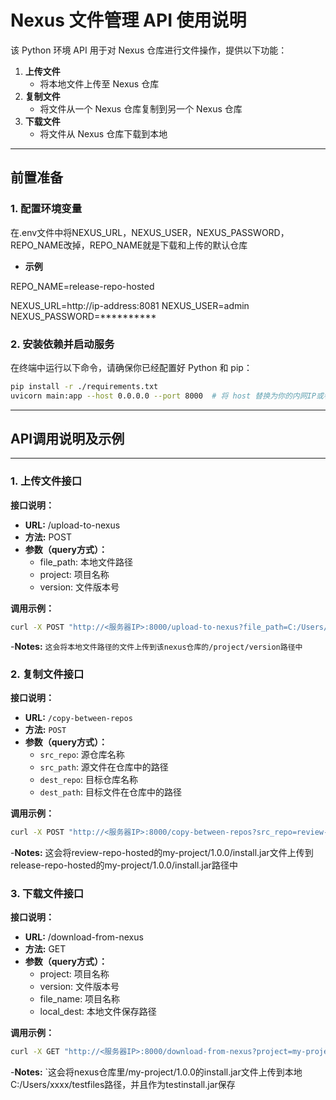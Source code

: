 # Nexus 文件管理 API 使用说明

该 Python 环境 API 用于对 Nexus 仓库进行文件操作，提供以下功能：

1. **上传文件**
   - 将本地文件上传至 Nexus 仓库
2. **复制文件**
   - 将文件从一个 Nexus 仓库复制到另一个 Nexus 仓库
3. **下载文件**
   - 将文件从 Nexus 仓库下载到本地

---

## 前置准备

### 1. 配置环境变量

在.env文件中将NEXUS_URL，NEXUS_USER，NEXUS_PASSWORD，REPO_NAME改掉，REPO_NAME就是下载和上传的默认仓库

- **示例**

REPO_NAME=release-repo-hosted

NEXUS_URL=http://ip-address:8081
NEXUS_USER=admin
NEXUS_PASSWORD=**********



### 2. 安装依赖并启动服务

在终端中运行以下命令，请确保你已经配置好 Python 和 pip：

```bash
pip install -r ./requirements.txt
uvicorn main:app --host 0.0.0.0 --port 8000  # 将 host 替换为你的内网IP或者云服务器Ip
```
---

## API调用说明及示例

---

### 1. 上传文件接口

**接口说明：**

- **URL:** /upload-to-nexus  
- **方法:** POST  
- **参数（query方式）：**
  - file_path: 本地文件路径  
  - project: 项目名称  
  - version: 文件版本号  

**调用示例：**

```bash
curl -X POST "http://<服务器IP>:8000/upload-to-nexus?file_path=C:/Users/xxxx/testfiles/app.jar&project=my-project&version=1.0.0"
```
-**Notes:** `这会将本地文件路径的文件上传到该nexus仓库的/project/version路径中`

### 2. 复制文件接口

**接口说明：**

- **URL:** `/copy-between-repos`  
- **方法:** `POST`  
- **参数（query方式）：**
  - `src_repo`: 源仓库名称  
  - `src_path`: 源文件在仓库中的路径  
  - `dest_repo`: 目标仓库名称  
  - `dest_path`: 目标文件在仓库中的路径  

**调用示例：**
```bash
curl -X POST "http://<服务器IP>:8000/copy-between-repos?src_repo=review-repo-hosted&src_path=my-project/1.0.0/install.jar&dest_repo=release-repo-hosted&dest_path=my-project/1.0.0/install.jar"
```
-**Notes:** 这会将review-repo-hosted的my-project/1.0.0/install.jar文件上传到release-repo-hosted的my-project/1.0.0/install.jar路径中

### 3. 下载文件接口

**接口说明：**

- **URL:** /download-from-nexus
- **方法:** GET  
- **参数（query方式）：**
  - project: 项目名称  
  - version: 文件版本号  
  - file_name: 项目名称  
  - local_dest: 本地文件保存路径  


**调用示例：**

```bash
curl -X GET "http://<服务器IP>:8000/download-from-nexus?project=my-project&version=1.0.0&file_name=install.jar&local_dest=C:/Users/xxxx/testfiles/testinstall.jar"
```
-**Notes:** `这会将nexus仓库里/my-project/1.0.0的install.jar文件上传到本地C:/Users/xxxx/testfiles路径，并且作为testinstall.jar保存
